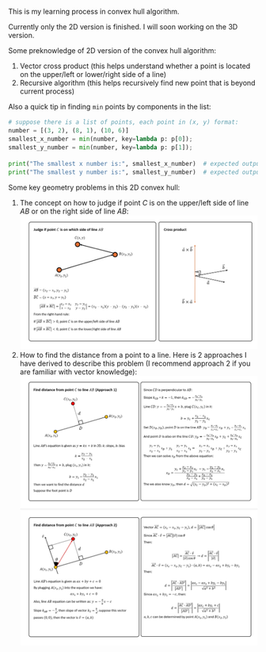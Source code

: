 This is my learning process in convex hull algorithm.

Currently only the 2D version is finished. I will soon working on the 3D version.

Some preknowledge of 2D version of the convex hull algorithm:
1. Vector cross product (this helps understand whether a point is located on the upper/left or lower/right side of a line)
2. Recursive algorithm (this helps recursively find new point that is beyond current process)

Also a quick tip in finding `min` points by components in the list: 

```python
# suppose there is a list of points, each point in (x, y) format:
number = [(3, 2), (8, 1), (10, 6)]
smallest_x_number = min(number, key=lambda p: p[0]);
smallest_y_number = min(number, key=lambda p: p[1]);

print("The smallest x number is:", smallest_x_number)  # expected output: (3, 2)
print("The smallest y number is:", smallest_y_number)  # expected output: (8, 1)
```
Some key geometry problems in this 2D convex hull:
1. The concept on how to judge if point $C$ is on the upper/left side of line $AB$ or on the right side of line $AB$:
![Judge if $C$ is on upper or lower side of line $AB$](images/judge_C_on_which_side_AB.png)
2. How to find the distance from a point to a line. Here is 2 approaches I have derived to describe this problem (I recommend approach 2 if you are familiar with vector knowledge): 
![Compute distance from point to a line - Approach 1](images/find_distance_point_line_1.png)
![Compute distance from point to a line - Approach 2](images/find_distance_point_line_2.png)
